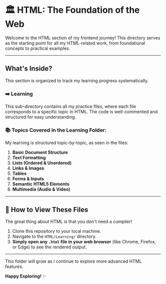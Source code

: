 # 🏛️ HTML: The Foundation of the Web

Welcome to the HTML section of my frontend journey! This directory serves as the starting point for all my HTML-related work, from foundational concepts to practical examples.

---

## What's Inside?

This section is organized to track my learning progress systematically.

### ➡️ Learning

This sub-directory contains all my practice files, where each file corresponds to a specific topic in HTML. The code is well-commented and structured for easy understanding.

### 📚 Topics Covered in the Learning Folder:

My learning is structured topic-by-topic, as seen in the files:

1.  **Basic Document Structure** 
2.  **Text Formatting** 
3.  **Lists (Ordered & Unordered)** 
4.  **Links & Images** 
5.  **Tables** 
6.  **Forms & Inputs** 
7.  **Semantic HTML5 Elements** 
8.  **Multimedia (Audio & Video)** 

---

## 🚀 How to View These Files

The great thing about HTML is that you don't need a compiler!

1.  Clone this repository to your local machine.
2.  Navigate to the `HTML/Learning/` directory.
3.  **Simply open any `.html` file in your web browser** (like Chrome, Firefox, or Edge) to see the rendered output.

---

This folder will grow as I continue to explore more advanced HTML features.

**Happy Exploring!** ✨

